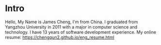 # Intro

Hello, My Name is James Cheng, I'm from China.
I graduated from Yangzhou University in 2011 with a major in computer science and technology. 
I have 13 years of software development experience.
My online resume: https://chengqun2.github.io/eng_resume.html